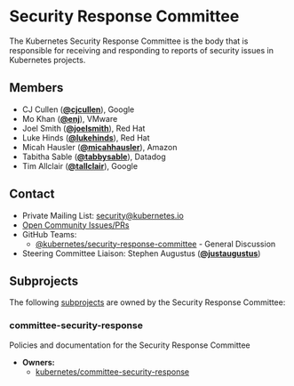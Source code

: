 <!---
This is an autogenerated file!

Please do not edit this file directly, but instead make changes to the
sigs.yaml file in the project root.

To understand how this file is generated, see https://git.k8s.io/community/generator/README.md
--->
# Security Response Committee

The Kubernetes Security Response Committee is the body that is responsible for receiving and responding to reports of security issues in Kubernetes projects.


## Members

* CJ Cullen (**[@cjcullen](https://github.com/cjcullen)**), Google
* Mo Khan (**[@enj](https://github.com/enj)**), VMware
* Joel Smith (**[@joelsmith](https://github.com/joelsmith)**), Red Hat
* Luke Hinds (**[@lukehinds](https://github.com/lukehinds)**), Red Hat
* Micah Hausler (**[@micahhausler](https://github.com/micahhausler)**), Amazon
* Tabitha Sable (**[@tabbysable](https://github.com/tabbysable)**), Datadog
* Tim Allclair (**[@tallclair](https://github.com/tallclair)**), Google

## Contact
- Private Mailing List: security@kubernetes.io
- [Open Community Issues/PRs](https://github.com/kubernetes/community/labels/committee%2Fsecurity-response)
- GitHub Teams:
    - [@kubernetes/security-response-committee](https://github.com/orgs/kubernetes/teams/security-response-committee) - General Discussion
- Steering Committee Liaison: Stephen Augustus (**[@justaugustus](https://github.com/justaugustus)**)

## Subprojects

The following [subprojects][subproject-definition] are owned by the Security Response Committee:
### committee-security-response
Policies and documentation for the Security Response Committee
- **Owners:**
  - [kubernetes/committee-security-response](https://github.com/kubernetes/committee-security-response/blob/main/OWNERS)

[subproject-definition]: https://github.com/kubernetes/community/blob/master/governance.md#subprojects
<!-- BEGIN CUSTOM CONTENT -->

<!-- END CUSTOM CONTENT -->
